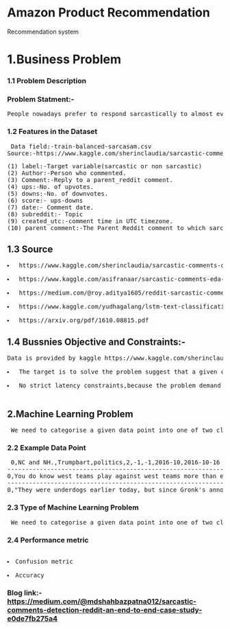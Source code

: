 # Amazon Product Recommendation
Recommendation system
# 1.Business Problem

### 1.1 Problem Description



### Problem Statment:-

<pre>People nowadays prefer to respond sarcastically to almost everything. Sarcasm recognition can help in a better comprehension of the comment and, as a result, the much more appropriate response. For example, if a user makes a sarcastic comment about a product on an e-commerce website, recognizing it will aid in taking the appropriate respond to that comment.</pre>

### 1.2  Features in the Dataset
<pre> Data field:-train-balanced-sarcasam.csv
Source:-https://www.kaggle.com/sherinclaudia/sarcastic-comments-on-reddit</pre>
<pre>
(1) label:-Target variable(sarcastic or non sarcastic)
(2) Author:-Person who commented.
(3) Comment:-Reply to a parent_reddit comment.
(4) ups:-No. of upvotes.
(5) downs:-No. of downvotes.
(6) score:- ups-downs
(7) date:- Comment date.
(8) subreddit:- Topic
(9) created_utc:-comment time in UTC timezone.
(10) parent_comment:-The Parent Reddit comment to which sarcastic replies are made</pre>
## 1.3 Source
<pre>
<li> https://www.kaggle.com/sherinclaudia/sarcastic-comments-on-reddit </li>
<li> https://www.kaggle.com/asifranaar/sarcastic-comments-eda-and-classification </li>
<li> https://medium.com/@roy.aditya1605/reddit-sarcastic-comment-detection-dc665d8d21b9 </li>
<li> https://www.kaggle.com/yudhagalang/lstm-text-classification-on-reddit-sarcasm </li>
<li> https://arxiv.org/pdf/1610.08815.pdf</pre>
## 1.4 Bussnies Objective and Constraints:-
<pre>Data is provided by kaggle https://www.kaggle.com/sherinclaudia/sarcastic-comments-on-reddit,to predict the comment is sarcastic or non sarcastic.This problem is classification problem(Supervised Learning).The features we have in train data label,author,comment,ups,downs,score, subreddit,created_utc,parent_comment.

<li> The target is to solve the problem suggest that a given comment is sarcastic or non sarcastic.</li>
<li> No strict latency constraints,because the problem demand to suggest a highly.</li> </pre>
##  2.Machine Learning Problem
<pre> We need to categorise a given data point into one of two classes indicating whether the statement is sarcastic or non sarcastic.This is Binary classification Problem.</pre>

### 2.2 Example Data Point
<pre> 0,NC and NH.,Trumpbart,politics,2,-1,-1,2016-10,2016-10-16 23:55:23,"Yeah, I get that argument. At this point, I'd prefer is she lived in NC as well."
-------------------------------------------------------------------------------------------------
0,You do know west teams play against west teams more than east teams right?,Shbshb906,nba,-4,-1,-1,2016-11,2016-11-01 00:24:10,The blazers and Mavericks (The wests 5 and 6 seed) did not even carry a good enough record to make the playoffs in the east last year.
-------------------------------------------------------------------------------------------------
0,"They were underdogs earlier today, but since Gronk's announcement this afternoon, the Vegas line has moved to patriots -1",Creepeth,nfl,3,3,0,2016-09,2016-09-22 21:45:37,They're favored to win.</pre>
### 2.3 Type of Machine Learning Problem

<pre> We need to categorise a given data point into one of two classes indicating whether the statement is sarcastic or non sarcastic.This is Binary classification Problem.</pre>
### 2.4 Performance metric
<pre> 
<li>Confusion metric </li> 
<li>Accuracy</li></pre>

### Blog link:-https://medium.com/@mdshahbazpatna012/sarcastic-comments-detection-reddit-an-end-to-end-case-study-e0de7fb275a4
